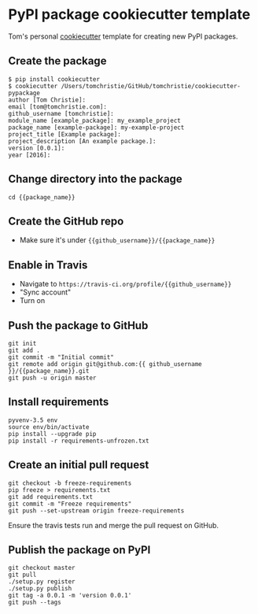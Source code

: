 # PyPI package cookiecutter template

Tom's personal [cookiecutter](https://cookiecutter.readthedocs.io/en/latest/) template for creating new PyPI packages.

## Create the package

    $ pip install cookiecutter
    $ cookiecutter /Users/tomchristie/GitHub/tomchristie/cookiecutter-pypackage
    author [Tom Christie]:
    email [tom@tomchristie.com]:
    github_username [tomchristie]:
    module_name [example_package]: my_example_project
    package_name [example-package]: my-example-project
    project_title [Example package]:
    project_description [An example package.]:
    version [0.0.1]:
    year [2016]:

## Change directory into the package

    cd {{package_name}}

## Create the GitHub repo

* Make sure it's under `{{github_username}}/{{package_name}}`

## Enable in Travis

* Navigate to `https://travis-ci.org/profile/{{github_username}}`
* "Sync account"
* Turn on

## Push the package to GitHub

    git init
    git add .
    git commit -m "Initial commit"
    git remote add origin git@github.com:{{ github_username }}/{{package_name}}.git
    git push -u origin master

## Install requirements

    pyvenv-3.5 env
    source env/bin/activate
    pip install --upgrade pip
    pip install -r requirements-unfrozen.txt

## Create an initial pull request

    git checkout -b freeze-requirements
    pip freeze > requirements.txt
    git add requirements.txt
    git commit -m "Freeze requirements"
    git push --set-upstream origin freeze-requirements

Ensure the travis tests run and merge the pull request on GitHub.

## Publish the package on PyPI

    git checkout master
    git pull
    ./setup.py register
    ./setup.py publish
    git tag -a 0.0.1 -m 'version 0.0.1'
    git push --tags
